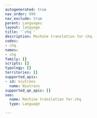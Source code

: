 ```yaml
---
autogenerated: true
nav_order: 999
nav_exclude: true
parent: Languages
layout: language
title: '`chq`'
description: Machine translation for chq
codes:
- chq
names:
- chq
family: []
scripts: []
typology: []
territories: []
supported_apis:
- id: niutrans
  name: Niutrans
supported_qe_apis: []
seo:
  name: Machine translation for chq
  type: Language

---
```



